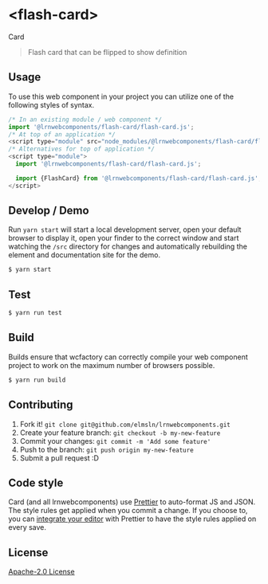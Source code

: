 # &lt;flash-card&gt;

Card
> Flash card that can be flipped to show definition

## Usage
To use this web component in your project you can utilize one of the following styles of syntax.

```js
/* In an existing module / web component */
import '@lrnwebcomponents/flash-card/flash-card.js';
/* At top of an application */
<script type="module" src="node_modules/@lrnwebcomponents/flash-card/flash-card.js"></script>
/* Alternatives for top of application */
<script type="module">
  import '@lrnwebcomponents/flash-card/flash-card.js';

  import {FlashCard} from '@lrnwebcomponents/flash-card/flash-card.js';
</script>
```

## Develop / Demo
Run `yarn start` will start a local development server, open your default browser to display it, open your finder to the correct window and start watching the `/src` directory for changes and automatically rebuilding the element and documentation site for the demo.
```bash
$ yarn start
```

## Test

```bash
$ yarn run test
```

## Build
Builds ensure that wcfactory can correctly compile your web component project to
work on the maximum number of browsers possible.
```bash
$ yarn run build
```

## Contributing

1. Fork it! `git clone git@github.com/elmsln/lrnwebcomponents.git`
2. Create your feature branch: `git checkout -b my-new-feature`
3. Commit your changes: `git commit -m 'Add some feature'`
4. Push to the branch: `git push origin my-new-feature`
5. Submit a pull request :D

## Code style

Card (and all lrnwebcomponents) use [Prettier][prettier] to auto-format JS and JSON.  The style rules get applied when you commit a change.  If you choose to, you can [integrate your editor][prettier-ed] with Prettier to have the style rules applied on every save.

[prettier]: https://github.com/prettier/prettier/
[prettier-ed]: https://github.com/prettier/prettier/#editor-integration
[polyserve]: https://github.com/Polymer/polyserve
[web-component-tester]: https://github.com/Polymer/web-component-tester

## License
[Apache-2.0 License](http://opensource.org/licenses/Apache-2.0)